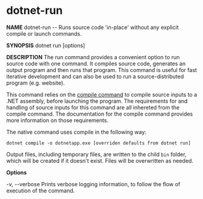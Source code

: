 dotnet-run
===========

**NAME** 
dotnet-run -- Runs source code 'in-place' without any explicit compile or launch commands.

**SYNOPSIS**
dotnet run [options]

**DESCRIPTION**
The run command provides a convenient option to run source code with one command. It compiles source code, generates an output program and then runs that program. This command is useful for fast iterative development and can also be used to run a source-distributed program (e.g. website).

This command relies on the [compile command](https://github.com/dotnet/cli/issues/48) to compile source inputs to a .NET assembly, before launching the program. The requirements for and handling of source inputs for this command are all inhereted from the compile command. The documentation for the compile command provides more information on those requirements.

The native command uses compile in the following way:

	dotnet compile -o dotnetapp.exe [overriden defaults from dotnet run]

Output files, including temporary files, are written to the child `bin` folder, which will be created if it doesn't exist. Files will be overwritten as needed. 

**Options**

-v, --verbose
Prints verbose logging information, to follow the flow of execution of the command.
